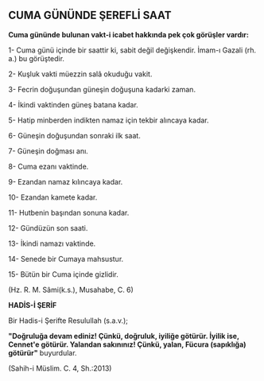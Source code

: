 ## CUMA GÜNÜNDE ŞEREFLİ SAAT

**Cuma gününde bulunan vakt-i icabet hakkında pek çok görüşler vardır:**

1- Cuma günü içinde bir saattir ki, sabit değil değişkendir. İmam-ı Gazali (rh. a.) bu görüştedir.

2- Kuşluk vakti müezzin salâ okuduğu vakit.

3- Fecrin doğuşundan güneşin doğuşuna kadarki zaman.

4- İkindi vaktinden güneş batana kadar.

5- Hatip minberden indikten namaz için tekbir alıncaya kadar.

6- Güneşin doğuşundan sonraki ilk saat.

7- Güneşin doğması anı.

8- Cuma ezanı vaktinde.

9- Ezandan namaz kılıncaya kadar.

10- Ezandan kamete kadar.

11- Hutbenin başından sonuna kadar.

12- Gündüzün son saati.

13- İkindi namazı vaktinde.

14- Senede bir Cumaya mahsustur.

15- Bütün bir Cuma içinde gizlidir.

(Hz. R. M. Sâmi(k.s.), Musahabe, C. 6)

**HADİS-İ ŞERİF**

Bir Hadis-i Şerifte Resulullah (s.a.v.);

**"Doğruluğa devam ediniz! Çünkü, doğruluk, iyili­ğe götürür. İyilik ise, Cennet'e götürür. Yalandan sakınınız! Çünkü, yalan, Fücura (sapıklığa) götü­rür"** buyurdular.

(Sahih-i Müslim. C. 4, Sh.:2013)
